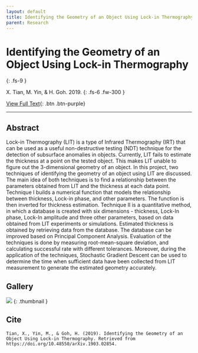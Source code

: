 ```yaml
---
layout: default
title: Identifying the Geometry of an Object Using Lock-in Thermography
parent: Research
---
```


# Identifying the Geometry of an Object Using Lock-in Thermography
{: .fs-9 }

X. Tian, M. Yin, & H. Goh. 2019.
{: .fs-6 .fw-300 }

[View Full Text](../pdf/identifying-the-geometry-of-an-object-using-lock-in-thermography.pdf){: .btn .btn-purple}

---

## Abstract

Lock-in Thermography (LIT) is a type of Infrared Thermography (IRT) that can be used as a useful non-destructive testing (NDT) technique for the detection of subsurface anomalies in objects. Currently, LIT fails to estimate the thickness at a point on the tested object. This makes LIT unable to figure out the 3-dimensional geometry of an object. In this project, two techniques of identifying the geometry of an object using LIT are discussed. The main idea of both techniques is to find a relationship between the parameters obtained from LIT and the thickness at each data point. Technique I builds a numerical function that models the relationship between thickness, Lock-in phase, and other parameters. The function is then inverted for thickness estimation. Technique II is a quantitative method, in which a database is created with six dimensions - thickness, Lock-In phase, Lock-In amplitude and three other parameters, based on data obtained from LIT experiments or simulations. Estimated thickness is obtained by retrieving data from the database. The database can be improved based on Principal Component Analysis. Evaluation of the techniques is done by measuring root-mean-square deviation, and calculating successful rate with different tolerances. Moreover, during the application of the techniques, Stochastic Gradient Descent can be used to determine the time when sufficient data have been collected from LIT measurement to generate the estimated geometry accurately.

## Gallery

![](../img/thumbnails/thumbnail-identifying-the-geometry.png)
{: .thumbnail }

## Cite

```
Tian, X., Yin, M., & Goh, H. (2019). Identifying the Geometry of an Object Using Lock-in Thermography. Retrieved from https://doi.org/10.48550/arXiv.1903.02854. 
```

